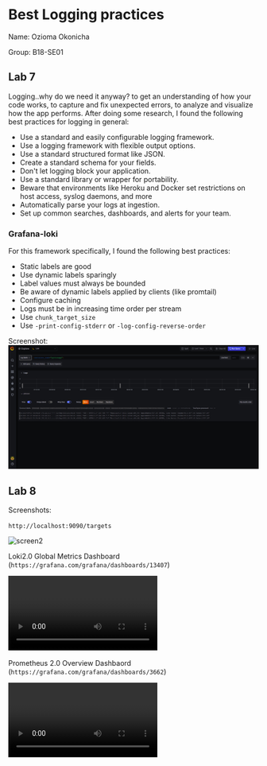 # Best Logging practices

Name: Ozioma Okonicha

Group: B18-SE01

## Lab 7 

Logging..why do we need it anyway? to get an understanding of how your code works, to capture and fix unexpected errors, to analyze and visualize how the app performs. After doing some research, I found the following best practices for logging in general:  

- Use a standard and easily configurable logging framework.  
- Use a logging framework with flexible output options.  
- Use a standard structured format like JSON.  
- Create a standard schema for your fields.  
- Don't let logging block your application.  
- Use a standard library or wrapper for portability.  
- Beware that environments like Heroku and Docker set restrictions on host access, syslog daemons, and more  
- Automatically parse your logs at ingestion.  
- Set up common searches, dashboards, and alerts for your team.  

### Grafana-loki  

For this framework specifically, I found the following best practices:  

- Static labels are good  
- Use dynamic labels sparingly  
- Label values must always be bounded  
- Be aware of dynamic labels applied by clients (like promtail)  
- Configure caching  
- Logs must be in increasing time order per stream  
- Use ```chunk_target_size```  
- Use ```-print-config-stderr``` or ```-log-config-reverse-order```  

Screenshot:
![screen](../.github/images/screen.png)  


## Lab 8  

Screenshots:  

```http://localhost:9090/targets```  

![screen2](../.github/images/screen2.png)  

Loki2.0 Global Metrics Dashboard (```https://grafana.com/grafana/dashboards/13407```)  
 
![screen_record3](https://raw.githubusercontent.com/Ozziekins/devops/main/.github/images/screen_record3.mp4)  

 Prometheus 2.0 Overview Dashbaord (```https://grafana.com/grafana/dashboards/3662```)  
 
![screen_record4](https://raw.githubusercontent.com/Ozziekins/devops/main/.github/images/screen_record4.mp4)    
